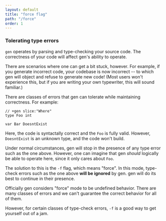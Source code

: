 ```yaml
---
layout: default
title: "force flag"
path: "/force"
order: 1
---
```


### Tolerating type errors

`gen` operates by parsing and type-checking your source code. The correctness of your code will affect gen's ability to operate.

There are scenarios where one can get a bit stuck, however. For example, if you generate incorrect code, your codebase is now incorrect -- to which gen will object and refuse to generate new code! (Most users won't experience this, but if you are writing your own typewriter, this will sound familiar.)

There are classes of errors that gen can tolerate while maintaining correctness. For example:

	// +gen slice:"Where"
	type Foo int

	var Bar DoesntExist

Here, the code is syntactally correct and the `Foo` is fully valid. However, `DoesntExist` is an unknown type, and the code won't build.

Under normal circumstances, gen will stop in the presence of any type error such as the one above. However, one can imagine that gen *should* logically be able to operate here, since it only cares about `Foo`.

The solution to this is the `-f` flag, which means "force". In this mode, type-check errors such as the one above **will be ignored** by gen. gen will do its best to continue in their presence.

Officially gen considers "force" mode to be undefined behavior. There are many classes of errors and we can't guarantee the correct behavior for all of them.

However, for certain classes of type-check errors, `-f` is a good way to get yourself out of a jam.